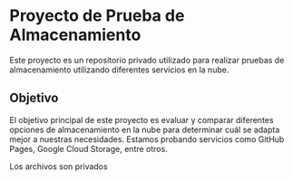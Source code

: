 # Proyecto de Prueba de Almacenamiento

Este proyecto es un repositorio privado utilizado para realizar pruebas de almacenamiento utilizando diferentes servicios en la nube.

## Objetivo

El objetivo principal de este proyecto es evaluar y comparar diferentes opciones de almacenamiento en la nube para determinar cuál se adapta mejor a nuestras necesidades. Estamos probando servicios como GitHub Pages, Google Cloud Storage, entre otros.

Los archivos son privados
